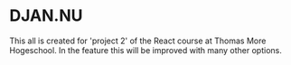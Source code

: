 # DJAN.NU

This all is created for 'project 2' of the React course at Thomas More Hogeschool.
In the feature this will be improved with many other options.
